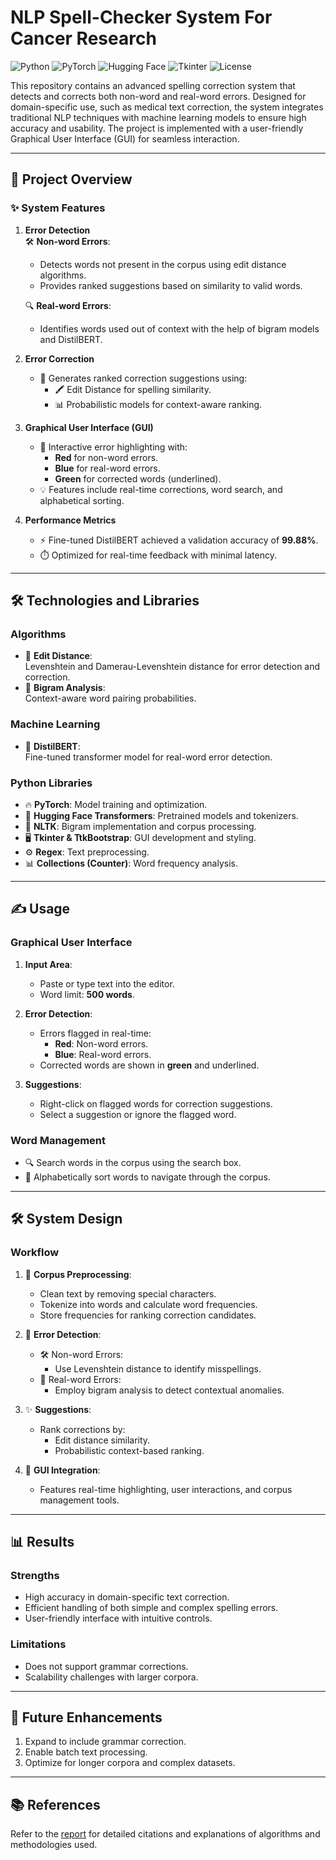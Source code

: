 # NLP Spell-Checker System For Cancer Research

![Python](https://img.shields.io/badge/Python-3.8%2B-blue)
![PyTorch](https://img.shields.io/badge/PyTorch-1.9+-orange)
![Hugging Face](https://img.shields.io/badge/Hugging%20Face-DistilBERT-yellow)
![Tkinter](https://img.shields.io/badge/GUI-Tkinter-brightgreen)
![License](https://img.shields.io/badge/License-MIT-green)

This repository contains an advanced spelling correction system that detects and corrects both non-word and real-word errors. Designed for domain-specific use, such as medical text correction, the system integrates traditional NLP techniques with machine learning models to ensure high accuracy and usability. The project is implemented with a user-friendly Graphical User Interface (GUI) for seamless interaction.

---

## 🚀 Project Overview

### ✨ **System Features**

1. **Error Detection**  
   🛠️ **Non-word Errors**:  
   - Detects words not present in the corpus using edit distance algorithms.  
   - Provides ranked suggestions based on similarity to valid words.  

   🔍 **Real-word Errors**:  
   - Identifies words used out of context with the help of bigram models and DistilBERT.  

2. **Error Correction**  
   - 🧠 Generates ranked correction suggestions using:  
     - 🖍️ Edit Distance for spelling similarity.  
     - 📊 Probabilistic models for context-aware ranking.  

3. **Graphical User Interface (GUI)**  
   - 🎨 Interactive error highlighting with:  
     - **Red** for non-word errors.  
     - **Blue** for real-word errors.  
     - **Green** for corrected words (underlined).  
   - 💡 Features include real-time corrections, word search, and alphabetical sorting.  

4. **Performance Metrics**  
   - ⚡ Fine-tuned DistilBERT achieved a validation accuracy of **99.88%**.  
   - ⏱️ Optimized for real-time feedback with minimal latency.  

---

## 🛠️ Technologies and Libraries

### **Algorithms**  
- 📏 **Edit Distance**:  
  Levenshtein and Damerau-Levenshtein distance for error detection and correction.  
- 🔗 **Bigram Analysis**:  
  Context-aware word pairing probabilities.  

### **Machine Learning**  
- 🤖 **DistilBERT**:  
  Fine-tuned transformer model for real-word error detection.  

### **Python Libraries**  
- 🔥 **PyTorch**: Model training and optimization.  
- 🦗 **Hugging Face Transformers**: Pretrained models and tokenizers.  
- 📖 **NLTK**: Bigram implementation and corpus processing.  
- 🖥️ **Tkinter & TtkBootstrap**: GUI development and styling.  
- ⚙️ **Regex**: Text preprocessing.  
- 📊 **Collections (Counter)**: Word frequency analysis.  

---

## ✍️ Usage

### **Graphical User Interface**  

1. **Input Area**:  
   - Paste or type text into the editor.  
   - Word limit: **500 words**.  

2. **Error Detection**:  
   - Errors flagged in real-time:  
     - **Red**: Non-word errors.  
     - **Blue**: Real-word errors.  
   - Corrected words are shown in **green** and underlined.  

3. **Suggestions**:  
   - Right-click on flagged words for correction suggestions.  
   - Select a suggestion or ignore the flagged word.  

### **Word Management**  
- 🔍 Search words in the corpus using the search box.  
- 🐂️ Alphabetically sort words to navigate through the corpus.  

---

## 🛠️ System Design

### **Workflow**  

1. 🧹 **Corpus Preprocessing**:  
   - Clean text by removing special characters.  
   - Tokenize into words and calculate word frequencies.  
   - Store frequencies for ranking correction candidates.  

2. 🔎 **Error Detection**:  
   - 🛠️ Non-word Errors:  
     - Use Levenshtein distance to identify misspellings.  
   - 🔗 Real-word Errors:  
     - Employ bigram analysis to detect contextual anomalies.  

3. ✨ **Suggestions**:  
   - Rank corrections by:  
     - Edit distance similarity.  
     - Probabilistic context-based ranking.  

4. 🎨 **GUI Integration**:  
   - Features real-time highlighting, user interactions, and corpus management tools.  

---

## 📊 Results

### **Strengths**  
- High accuracy in domain-specific text correction.  
- Efficient handling of both simple and complex spelling errors.  
- User-friendly interface with intuitive controls.  

### **Limitations**  
- Does not support grammar corrections.  
- Scalability challenges with larger corpora.  

---

## 🚀 Future Enhancements  

1. Expand to include grammar correction.  
2. Enable batch text processing.  
3. Optimize for longer corpora and complex datasets.  

---

## 📚 References  

Refer to the [report](./NLP_ASSIGNMENT_REPORT_EDITED.pdf) for detailed citations and explanations of algorithms and methodologies used.
